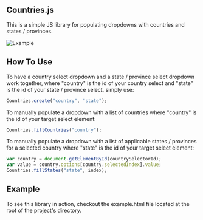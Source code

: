 ## Countries.js

This is a simple JS library for populating dropdowns with countries and states / provinces.

![Example](http://i.imgur.com/9CoM6d2.png)

## How To Use

To have a country select dropdown and a state / province select dropdown work together, where "country" is the id of your country select and "state" is the id of your state / province select, simply use:

```javascript
Countries.create("country", "state");
```

To manually populate a dropdown with a list of countries where "country" is the id of your target select element:

```javascript
Countries.fillCountries("country");
```

To manually populate a dropdown with a list of applicable states / provinces for a selected country where "state" is the id of
your target select element:

```javascript
var country = document.getElementById(countrySelectorId);
var value = country.options[country.selectedIndex].value;
Countries.fillStates("state", index);
```

## Example

To see this library in action, checkout the example.html file located at the root of the project's directory.
